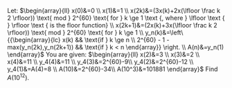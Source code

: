 Let:
$\begin{array}{ll} x(0)&=0 \\ x(1)&=1 \\ x(2k)&=(3x(k)+2x(\lfloor \frac k 2 \rfloor)) \text{ mod } 2^{60} \text{ for } k \ge 1 \text {, where } \lfloor \text { } \rfloor \text { is the floor function} \\ x(2k+1)&=(2x(k)+3x(\lfloor \frac k 2 \rfloor)) \text{ mod } 2^{60} \text{ for } k \ge 1 \\ y_n(k)&=\left\{{\begin{array}{lc} x(k) && \text{if } k \ge n \\ 2^{60} - 1 - max(y_n(2k),y_n(2k+1)) && \text{if } k < n \end{array}} \right. \\ A(n)&=y_n(1) \end{array}$
You are given:
$\begin{array}{ll} x(2)&=3 \\ x(3)&=2 \\ x(4)&=11 \\ y_4(4)&=11 \\ y_4(3)&=2^{60}-9\\ y_4(2)&=2^{60}-12 \\ y_4(1)&=A(4)=8 \\ A(10)&=2^{60}-34\\ A(10^3)&=101881 \end{array}$
Find $A(10^{12})$.
